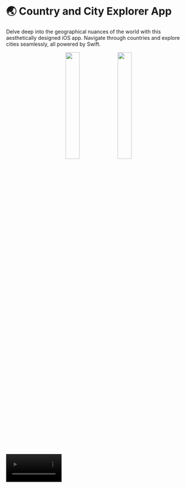 # 🌏 Country and City Explorer App

Delve deep into the geographical nuances of the world with this aesthetically designed iOS app. Navigate through countries and explore cities seamlessly, all powered by Swift. 

<p align="center">
 <img src="https://github.com/Sumayya07/FinLockAssignment/assets/95580926/07198e03-dd13-491a-9dfa-2f470f88a33c" width="27.3%">
 <img src="https://github.com/Sumayya07/FinLockAssignment/assets/95580926/878922d1-a091-4918-a599-3f4e2043a054" width="27.3%">
</p>

<br/>
<video src="https://github.com/Sumayya07/FinLockAssignment/assets/95580926/ed2f155a-a0ff-4d72-8e81-6f377cdbe78d" width="30%">

## 🚀 Table of Contents

- [Features](#features)
- [Installation](#installation)
- [Usage](#usage)
- [Technical Details](#technical-details)
  - [Models](#models)
  - [Custom Cell](#custom-cell)
  - [Network Manager](#network-manager)
- [API Used](#api-used)
- [Contributing](#contributing)

## 🌟 Features

- **Dynamic Country and City List**: Retrieve real-time data of countries and their cities, delivering an ever-updated list for exploration.
- **Custom Design**: A user interface that captures the essence of seamless navigation coupled with aesthetic visual elements.
- **Responsive UI**: Dive into the comprehensive list of countries and their cities with a fluid user interface.
  
## 📖 Usage

- **Launch the App**: Initiate your geographical exploration by launching the app.
- **Country Selection**: Utilize the dynamically populated drop-down list to select a country of interest.
- **City Exploration**: Upon country selection, navigate to a detailed list of cities within the selected country, offering a comprehensive view of your chosen destination.

## 🔧 Technical Details

### Models

#### Country

Representing the data structure retrieved from the API, encompassing:
- error
- msg
- data (An array of Datum)

#### Datum

Holds the details of individual countries including:
- iso2
- iso3
- country (Name of the country)
- cities (An array of city names)

### Custom Cell

#### CityTableViewCell

A custom UITableViewCell designed to showcase the list of cities, containing:
- lblCityNames (UILabel to display the name of the city)

### Network Manager

#### NetworkManager

A singleton class that manages network calls to fetch data from the API, utilizing the `fetchCountries` method to retrieve data and decode it into Swift Codable structs.

## 🌐 API Used

The API used for fetching data of countries and their cities:

https://countriesnow.space/api/v0.1/countries

## 🤝 Contributing

We appreciate your interest in contributing! Please follow these steps:

- 🍴 Fork this repository.
- 👯 Clone it to your local machine.
- 🔧 Make your necessary changes and commit: git commit -m 'Describe your changes here'.
- 🚀 Push your branch: git push origin your-branch-name.
- 📝 Open a pull request.

